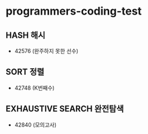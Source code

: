 # programmers-coding-test

## HASH 해시
- 42576 (완주하지 못한 선수)

## SORT 정렬
- 42748 (K번째수)

## EXHAUSTIVE SEARCH 완전탐색
- 42840 (모의고사)